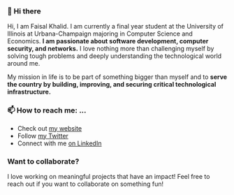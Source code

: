 ### 👋 Hi there

Hi, I am Faisal Khalid. I am currently a final year student at the University of Illinois at Urbana-Champaign majoring in Computer Science and Economics. **I am passionate about software development, computer security, and networks.** I love nothing more than challenging myself by solving tough problems and deeply understanding the technological world around me.

My mission in life is to be part of something bigger than myself and to **serve the country by building, improving, and securing critical technological infrastructure.**

### 📫 How to reach me: ...

- Check out [my website](https://www.imfaisalkhalid.com/)
- Follow [my Twitter](https://twitter.com/ImFaisalKhalid)
- Connect with me [on LinkedIn](https://www.linkedin.com/in/Imfaisalkhalid/)

### Want to collaborate?

I love working on meaningful projects that have an impact! Feel free to reach out if you want to collaborate on something fun!

<!--
**ImFaisalKhalid/ImFaisalKhalid** is a ✨ _special_ ✨ repository because its `README.md` (this file) appears on your GitHub profile.

Here are some ideas to get you started:

- 🔭 I’m currently working on ...
- 🌱 I’m currently learning ...
- 👯 I’m looking to collaborate on ...
- 🤔 I’m looking for help with ...
- 💬 Ask me about ...
- 📫 How to reach me: ...
- 😄 Pronouns: ...
- ⚡ Fun fact: ...
-->
